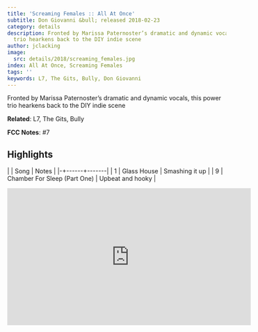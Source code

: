 ```yaml
---
title: 'Screaming Females :: All At Once'
subtitle: Don Giovanni &bull; released 2018-02-23
category: details
description: Fronted by Marissa Paternoster’s dramatic and dynamic vocals, this power
  trio hearkens back to the DIY indie scene
author: jclacking
image:
  src: details/2018/screaming_females.jpg
index: All At Once, Screaming Females
tags: ''
keywords: L7, The Gits, Bully, Don Giovanni
---
```

Fronted by Marissa Paternoster’s dramatic and dynamic vocals, this power trio hearkens back to the DIY indie scene<!--more-->

**Related**: L7, The Gits, Bully

**FCC Notes**: #7

## Highlights

| | Song | Notes |
|-+------+-------|
| 1 | Glass House | Smashing it up |
| 9 | Chamber For Sleep (Part One) | Upbeat and hooky |

<div class="tlo-detail-video"><iframe width="560" height="315" src="https://www.youtube.com/embed/C9GlmrLa1AE" frameborder="0" allow="autoplay; encrypted-media" allowfullscreen></iframe></div>

